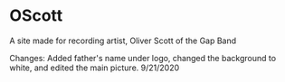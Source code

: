 # OScott
A site made for recording artist, Oliver Scott of the Gap Band

Changes:
Added father's name under logo, changed the background to white, and edited the main picture. 9/21/2020
